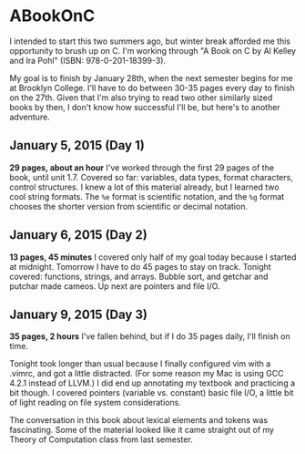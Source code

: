 ABookOnC
========

I intended to start this two summers ago, but winter break afforded me this opportunity to brush up on C. I'm working through "A Book on C by Al Kelley and Ira Pohl" (ISBN: 978-0-201-18399-3). 

My goal is to finish by January 28th, when the next semester begins for me at Brooklyn College. I'll have to do between 30-35 pages every day to finish on the 27th. Given that I'm also trying to read two other similarly sized books by then, I don't know how successful I'll be, but here's to another adventure.

January 5, 2015 (Day 1)
---
**29 pages, about an hour** I've worked through the first 29 pages of the book, until unit 1.7. Covered so far: variables, data types, format characters, control structures. I knew a lot of this material already, but I learned two cool string formats. The `%e` format is scientific notation, and the `%g` format chooses the shorter version from scientific or decimal notation. 

January 6, 2015 (Day 2)
---
**13 pages, 45 minutes** I covered only half of my goal today because I started at midnight. Tomorrow I have to do 45 pages to stay on track. Tonight covered: functions, strings, and arrays. Bubble sort, and  getchar and putchar made cameos. Up next are pointers and file I/O.

January 9, 2015 (Day 3)
---

**35 pages, 2 hours** I've fallen behind, but if I do 35 pages daily, I'll finish on time. 

Tonight took longer than usual because I finally configured vim with a .vimrc, and got a little distracted. (For some reason my Mac is using GCC 4.2.1 instead of LLVM.) I did end up annotating my textbook and practicing a bit though. I covered pointers (variable vs. constant) basic file I/O, a little bit of light reading on file system considerations.

The conversation in this book about lexical elements and tokens was fascinating. Some of the material looked like it came straight out of my Theory of Computation class from last semester. 
